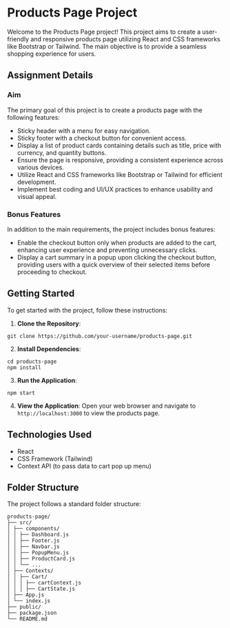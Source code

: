 # Products Page Project

Welcome to the Products Page project! This project aims to create a user-friendly and responsive products page utilizing React and CSS frameworks like Bootstrap or Tailwind. The main objective is to provide a seamless shopping experience for users.

## Assignment Details

### Aim
The primary goal of this project is to create a products page with the following features:

- Sticky header with a menu for easy navigation.
- Sticky footer with a checkout button for convenient access.
- Display a list of product cards containing details such as title, price with currency, and quantity buttons.
- Ensure the page is responsive, providing a consistent experience across various devices.
- Utilize React and CSS frameworks like Bootstrap or Tailwind for efficient development.
- Implement best coding and UI/UX practices to enhance usability and visual appeal.

### Bonus Features
In addition to the main requirements, the project includes bonus features:

- Enable the checkout button only when products are added to the cart, enhancing user experience and preventing unnecessary clicks.
- Display a cart summary in a popup upon clicking the checkout button, providing users with a quick overview of their selected items before proceeding to checkout.

## Getting Started

To get started with the project, follow these instructions:

1. **Clone the Repository**:
```text
git clone https://github.com/your-username/products-page.git
```
2. **Install Dependencies**:
```text
cd products-page
npm install
```

3. **Run the Application**:
```text
npm start
```

4. **View the Application**:
Open your web browser and navigate to `http://localhost:3000` to view the products page.

## Technologies Used

- React
- CSS Framework (Tailwind)
- Context API (to pass data to cart pop up menu)

## Folder Structure

The project follows a standard folder structure:

```text
products-page/
├── src/
│ ├── components/
│ │ ├── Dashboard.js
│ │ ├── Footer.js
│ │ ├── Navbar.js
│ │ ├── PopupMenu.js
│ │ ├── ProductCard.js
│ │ └── ...
│ ├── Contexts/
│ │ ├── Cart/
│ │ │ ├── cartContext.js
│ │ │ ├── CartState.js
│ ├── App.js
│ └── index.js
├── public/
├── package.json
└── README.md
```
